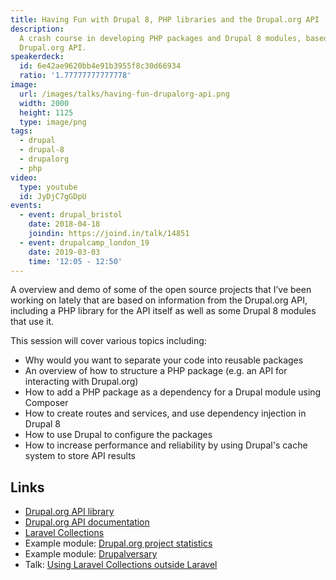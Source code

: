 ```yaml
---
title: Having Fun with Drupal 8, PHP libraries and the Drupal.org API
description:
  A crash course in developing PHP packages and Drupal 8 modules, based on the
  Drupal.org API.
speakerdeck:
  id: 6e42ae9620bb4e91b3955f8c30d66934
  ratio: '1.77777777777778'
image:
  url: /images/talks/having-fun-drupalorg-api.png
  width: 2000
  height: 1125
  type: image/png
tags:
  - drupal
  - drupal-8
  - drupalorg
  - php
video:
  type: youtube
  id: JyDjC7gGDpU
events:
  - event: drupal_bristol
    date: 2018-04-18
    joindin: https://joind.in/talk/14851
  - event: drupalcamp_london_19
    date: 2019-03-03
    time: '12:05 - 12:50'
---
```


A overview and demo of some of the open source projects that I’ve been working
on lately that are based on information from the Drupal.org API, including a PHP
library for the API itself as well as some Drupal 8 modules that use it.

This session will cover various topics including:

- Why would you want to separate your code into reusable packages
- An overview of how to structure a PHP package (e.g. an API for interacting
  with Drupal.org)
- How to add a PHP package as a dependency for a Drupal module using Composer
- How to create routes and services, and use dependency injection in Drupal 8
- How to use Drupal to configure the packages
- How to increase performance and reliability by using Drupal's cache system to
  store API results

## Links

- [Drupal.org API library][2]
- [Drupal.org API documentation][3]
- [Laravel Collections][4]
- Example module: [Drupal.org project statistics][5]
- Example module: [Drupalversary][6]
- Talk: [Using Laravel Collections outside Laravel][7]

[0]: https://www.drupalbristol.org.uk
[2]: https://github.com/opdavies/drupalorg-api-php
[3]: https://www.drupal.org/drupalorg/docs/api
[4]: https://laravel.com/docs/collections
[5]: https://github.com/opdavies/drupal-module-drupalorg-project-statistics
[6]: https://github.com/opdavies/drupal-module-drupalversary
[7]: /talks/using-laravel-collections-outside-laravel/
